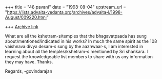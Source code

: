 +++
title = "48 pavani"
date = "1998-08-04"
upstream_url = "https://lists.advaita-vedanta.org/archives/advaita-l/1998-August/009220.html"

+++
[Archive link](https://lists.advaita-vedanta.org/archives/advaita-l/1998-August/009220.html)

What are all the kshetram-s/temples that the bhagavatpaada
has sung about/mentioned/indicated in his works? In much the
same spirit as the 108 vaishnava divya desam-s sung by the
aazhwaar-s, I am interested in learning about *all* the
temples/kshetram-s mentioned by Sri shankara. I request the
knowledgeable list members to share with us any information
they may have.
Thanks.

Regards,
-govindarajan

